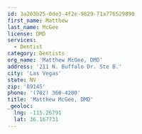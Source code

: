 ```yaml
---
id: 3a203b25-0de3-4f2e-9829-71a776529890
first_name: Matthew
last_name: McGee
license: DMD
services:
  - Dentist
category: Dentists
org_name: 'Matthew McGee, DMD'
address: '211 N. Buffalo Dr. Ste B.'
city: 'Las Vegas'
state: NV
zip: '89145'
phone: '(702) 360-4200'
title: 'Matthew McGee, DMD'
_geoloc:
  lng: -115.26791
  lat: 36.167731
---
```

